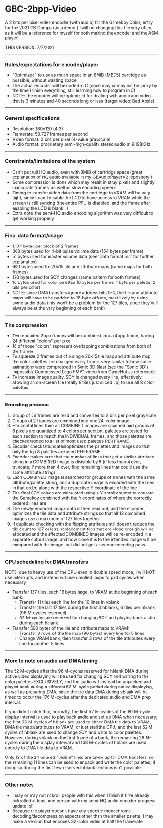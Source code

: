 # GBC-2bpp-Video
A 2 bits per pixel video encoder (with audio) for the Gameboy Color, entry for the 2021 GB Compo (as a demo.)
I will be changing this file very often, as it will be a reference for myself for both making the encoder and the ASM player!

THIS VERSION: 7/7/2021

---

### Rules/expectations for encoder/player
- "Optimized" to use as much space in an 8MiB (MBC5) cartridge as possible, without wasting space
- The actual encoder will be coded in C (code may or may not be janky by the time I finish everything, still learning how to program in C)
- NOTE: the encoder will be optimized for dealing with audio and video that is 3 minutes and 40 seconds long or less (target video: Bad Apple)

---

### General specifications
- Resolution: 160x120 (4:3)
- Framerate: 59.727 frames per second
- Video format: 2 bits per pixel (4-value grayscale)
- Audio format: proprietary semi-high-quality stereo audio at 9.198KHz

---

### Constraints/limitations of the system
- Can't put full HQ audio, even with 8MiB of cartridge space (great explanation of HQ audio available in my GBAudioPlayerV2 repository!)
- Some compression is done which may result in stray pixels and slightly inaccurate frames, as well as slow encoding speeds
- Timing to transfer video data from the cartridge to VRAM will be very tight, since I can't disable the LCD to have access to VRAM while the screen is still syncing (the entire PPU is disabled, and the frame after enabling the LCD is blank!!!)
- Extra note: the semi-HQ audio encoding algorithm was very difficult to get working properly

---

### Final data format/usage
- 1,104 bytes per block of 2 frames
- 308 bytes used for 4-bit pulse volume data (154 bytes per frame)
- 51 bytes used for master volume data (see 'Data format.md' for further explanation)
- 600 bytes used for 20x15 tile and attribute maps (same maps for both frames)
- 120 bytes used for SCY changes (same pattern for both frames)
- 16 bytes used for color palettes (8 bytes per frame, 1 byte per palette, 2 bits per color)
- NOTE: since DMA transfers ignore address bits 0-3, the tile and attribute maps will have to be padded to 16-byte offsets, most likely by using some audio data (this won't be a problem for the 127 tiles, since they will always be at the very beginning of each bank)

---

### The compression
- Two encoded 2bpp frames will be combined into a 4bpp frame, having 24 different "colors" per pixel
- 16 of those "colors" represent overlapping combinations from both of the frames
- To squeeze 2 frames out of a single 20x15 tile map and attribute map, the color palettes are changed every frame, very similar to how some animations were compressed in Sonic 3D Blast (see the "Sonic 3D's Impossibly Compressed Logo FMV" video from GameHut as reference)
- To increase image quality, SCY is changed every line, effectively allowing an on-screen tile (really 8 tiles just sliced up) to use all 8 color palettes

---

### Encoding process
1. Group of 26 frames are read and converted to 2 bits per pixel grayscale
2. Groups of 2 frames are combined into one 24-color image
3. Horizontal lines from all COMBINED images are scanned and groups of 8 pixels are quantized to 4 colors per section, palettes are tested for each section to match the INDIVIDUAL frames, and those palettes are checked/added to a list of most used palettes PER FRAME
4. Encoder checks/truncates/optimizes the palettes and images so that only the top 8 palettes are used PER FRAME
5. Encoder makes sure that the number of lines that get a similar attribute string in a COMBINED image is divisible by 8 (if less than 4 over, truncate; if more than 4 over, find remaining lines that could use the same attribute string)
6. Each COMBINED image is searched for groups of 8 lines with the same attribute/palette string, and a duplicate image is encoded with the lines in that order, along with the respective Y coordinate of the line
7. The final SCY values are calculated using a Y scroll counter to emulate the Gameboy combined with the Y coordinates of where the correctly ordered lines are
8. The newly-encoded image data is then read out, and the encoder optimizes the tile data and attribute strings so that all 13 combined images use a maximum of 127 tiles together
9. If duplicate checking with the flipping attributes still doesn't reduce the tile count to 127 or less, replacement tiles that are close enough will be allocated and the affected COMBINED images will be re-encoded in a separate output image, and how close it is to the intended image will be compared with the image that did not get a second encoding pass

---

### CPU scheduling for DMA transfers
NOTE: due to heavy use of the CPU even in double speed mode, I will NOT use interrupts, and instead will use unrolled loops to pad cycles when necessary
- Transfer 127 tiles, each 16 bytes large, to VRAM at the beginning of each bank:
  - Transfer 11 tiles each line for the 10 lines in vblank
  - Transfer the last 17 tiles during the first 3 hblanks, 6 tiles per hblank (96 M-cycles reserved)
  - 52 M-cycles are reserved for changing SCY and playing back audio during each hblank
- Transfer 600 bytes of the tile and attribute maps to VRAM:
  - Transfer 3 rows of the tile map (96 bytes) every line for 5 lines
  - Change VRAM bank, then transfer 3 rows of the tile attributes every line for another 5 lines

---

### More to note on audio and DMA timing
The 52 M-cycles after the 96 M-cycles reserved for hblank DMA during active video displaying will be used for changing SCY and writing to the color palettes EXCLUSIVELY, and the audio will instead be unpacked and played back during a different 52 M-cycle period during active displaying, as well as preparing DMA, since the tile data DMA during vblank will be timed to occur the 176 M-cycles after the dedicated audio and DMA prep interval.

If you didn't catch that, normally, the first 52 M-cycles of the 80 M-cycle display interval is used to play back audio and set up DMA when necessary; the first 96 M-cycles of hblank are used to either DMA tile data to VRAM, DMA tile maps/attributes to VRAM, or just stall the CPU; and the last 52 M-cycles of hblank are used to change SCY and write to color palettes. However, during vblank on the first frame of a bank, the remaining 28 M-cycles during the display interval and 148 M-cycles of hblank are used entirely to DMA tile data to VRAM.

Only 13 of the 24 unused "visible" lines are taken up for DMA transfers, so the remaining 11 lines can be used to unpack and write the color palettes, if doing so during the first few reserved hblank sections isn't possible

---

### Other notes
- I may or may not rickroll people with this when I finish it (I've already rickrolled at least one person with my semi-HQ audio encoder progress update lol)
- Because the player doesn't have any specific monochrome decoding/decompression aspects other than the smaller palette, I may make a version that encodes 32-color video at half the framerate
